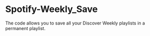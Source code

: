 # Spotify-Weekly_Save
The code allows you to save all your Discover Weekly playlists in a permanent playlist.

